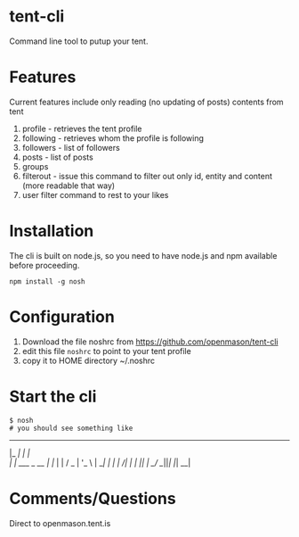 # tent-cli
Command line tool to putup your tent.

# Features
Current features include only reading (no updating of posts) contents from tent
 1. profile - retrieves the tent profile
 2. following - retrieves whom the profile is following
 3. followers - list of followers
 4. posts - list of posts
 5. groups
 6. filterout - issue this command to filter out only id, entity and content (more readable that way)
 7. user filter command to rest to your likes

# Installation
The cli is built on node.js, so you need to have node.js and npm available before proceeding.

    npm install -g nosh

# Configuration
  1. Download the file noshrc from https://github.com/openmason/tent-cli
  2. edit this file ``noshrc`` to point to your tent profile
  3. copy it to HOME directory ~/.noshrc

# Start the cli

    $ nosh
    # you should see something like
 _____               _   
|_   _|             | |  
  | |    ___  _ __  | |_ 
  | |   / _ \| '_ \ | __|
  | |  |  __/| | | || |_ 
  \_/   \___||_| |_| \__|
                                                                                             
    

# Comments/Questions
Direct to openmason.tent.is

